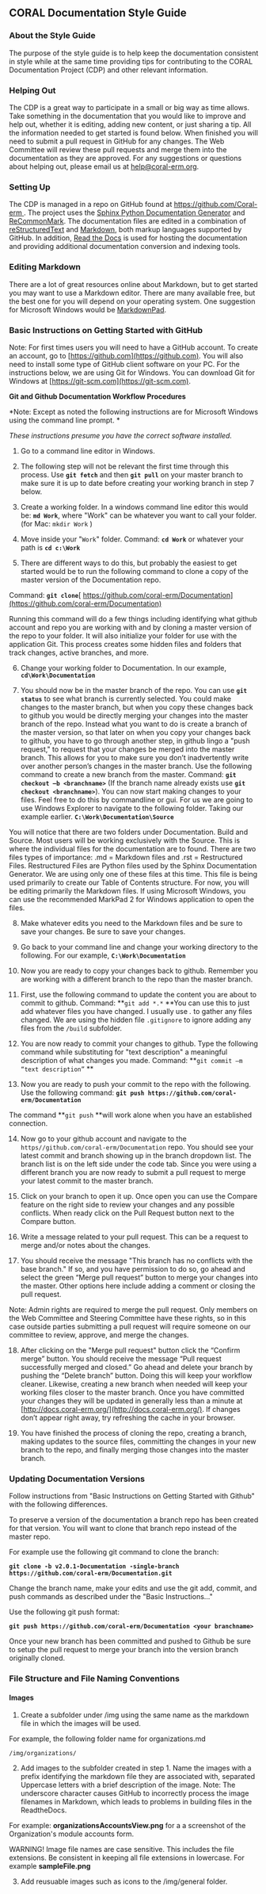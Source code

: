 CORAL Documentation Style Guide
-------------------------------

### About the Style Guide ###

The purpose of the style guide is to help keep the documentation consistent in style while at the same time providing tips for contributing to the CORAL Documentation Project (CDP) and other relevant information.

### Helping Out

The CDP is a great way to participate in a small or big way as time allows.  Take something in the documentation that you would like to improve and help out, whether it is editing, adding new content, or just sharing a tip.  All the information needed to get started is found below.  When finished you will need to submit a pull request in GitHub for any changes.  The Web Committee will review these pull requests and merge them into the documentation as they are approved.  For any suggestions or questions about helping out, please email us at [help@coral-erm.org](mailto:help@coral-erm.org).  

### Setting Up ###

The CDP is managed in a repo on GitHub found at [https://github.com/Coral-erm 
](https://github.com/Coral-erm  "https://github.com/Coral-erm ").  The project uses the [Sphinx Python Documentation Generator](http://www.sphinx-doc.org/en/stable/) and [ReCommonMark](http://recommonmark.readthedocs.io/en/latest/).  The documentation files are edited in a combination of [reStructuredText](https://en.wikipedia.org/wiki/ReStructuredText) and [Markdown](https://en.wikipedia.org/wiki/Markdown), both markup languages supported by GitHub.  In addition, [Read the Docs](https://readthedocs.org/) is used for hosting the documentation and providing additional documentation conversion and indexing tools.  

### Editing Markdown

There are a lot of great resources online about Markdown, but to get started you may want to use a Markdown editor.  There are many available free, but the best one for you will depend on your operating system.  One suggestion for Microsoft Windows would be [MarkdownPad](http://markdownpad.com/).      

### Basic Instructions on Getting Started with GitHub

Note: For first times users you will need to have a GitHub account.  To create an account, go to [https://github.com](https://github.com).  You will also need to install some type of GitHub client software on your PC.  For the instructions below, we are using Git for Windows.  You can download Git for Windows at [https://git-scm.com](https://git-scm.com).  

**Git and Github Documentation Workflow Procedures**

*Note: Except as noted the following instructions are for Microsoft Windows using the command line prompt. *

*These instructions presume you have the correct software installed.*

1. Go to a command line editor in Windows.

2. The following step will not be relevant the first time through this process.  Use **`git fetch`** and then **`git pull`** on your master branch to make sure it is up to date before creating your working branch in step 7 below. 

3. Create a working folder.  In a windows command line editor this would be:  **`md Work`**, where "Work" can be whatever you want to call your folder. (for Mac: `mkdir Work` )

4. Move inside your "`Work`" folder.  Command: **`cd Work`** or whatever your path is **`cd c:\Work`**

5. There are different ways to do this, but probably the easiest to get started would be to run the following command to clone a copy of the master version of the Documentation repo.

Command: **`git clone`**[ https://github.com/coral-erm/Documentation](https://github.com/coral-erm/Documentation)

Running this command will do a few things including identifying what github account and repo you are working with and by cloning a master version of the repo to your folder.  It will also initialize your folder for use with the application Git.  This process creates some hidden files and folders that track changes, active branches, and more.

6. Change your working folder to Documentation.  In our example, **`cd\Work\Documentation`**

7. You should now be in the master branch of the repo.  You can use **`git status`** to see what branch is currently selected.  You could make changes to the master branch, but when you copy these changes back to github you would be directly merging your changes into the master branch of the repo.  Instead what you want to do is create a branch of the master version, so that later on when you copy your changes back to github, you have to go through another step, in github lingo a "push request," to request that your changes be merged into the master branch.  This allows for you to make sure you don’t inadvertently write over another person’s changes in the master branch.  Use the following command to create a new branch from the master.  Command: **`git checkout –b <branchname>`**   (If the branch name already exists use **`git checkout <branchname>`**).  You can now start making changes to your files.  Feel  free to do this by commandline or gui.  For us we are going to use Windows Explorer to navigate to the following folder.  Taking our example earlier.  **`C:\Work\Documentation\Source`**

You will notice that there are two folders under Documentation.  Build and Source.  Most users will be working exclusively with the Source.  This is where the individual files for the documentation are to found.  There are two files types of importance:  .md = Markdown files and .rst = Restructured Files.  Restructured Files are Python files used by the Sphinx Documentation Generator.  We are using only one of these files at this time.  This file is being used primarily to create our Table of Contents structure.  For now, you will be editing primarily the Markdown files.  If using Microsoft Windows, you can use the recommended MarkPad 2 for Windows application to open the files.

8. Make whatever edits you need to the Markdown files and be sure to save your changes.  Be sure to save your changes.  

9. Go back to your command line and change your working directory to the following.  For our example,  **`C:\Work\Documentation`**

10. Now you are ready to copy your changes back to github.  Remember you are working with a different branch to the repo than the master branch.

11. First, use the following command to update the content you are about to commit to github.  Command: **`git add *.*`   **You can use this to just add whatever files you have changed.  I usually use *.* to gather any files changed.  We are using the hidden file `.gitignore` to ignore adding any files from the `/build` subfolder.

12. You are now ready to commit your changes to github.  Type the following command while substituting for "text description" a meaningful description of what changes you made.  Command: **`git commit –m “text description”` **

13. Now you are ready to push your commit to the repo with the following.  Use the following command: **`git push https://github.com/coral-erm/Documentation`**

The command **`git push` **will work alone when you have an established connection.

14. Now go to your github account and navigate to the `https//github.com/coral-erm/Documentation` repo.  You should see your latest commit and branch showing up in the branch dropdown list.  The branch list is on the left side under the code tab.  Since you were using a different branch you are now ready to submit a pull request to merge your latest commit to the master branch.

15. Click on your branch to open it up.  Once open you can use the Compare feature on the right side to review your changes and any possible conflicts.  When ready click on the Pull Request button next to the Compare button. 

16. Write a message related to your pull request.  This can be a request to merge and/or notes about the changes.

17. You should receive the message "This branch has no conflicts with the base branch."  If so, and you have permission to do so, go ahead and select the green “Merge pull request” button to merge your changes into the master.  Other options here include adding a comment or closing the pull request.  

Note:  Admin rights are required to merge the pull request.  Only members on the Web Committee and Steering Committee have these rights, so in this case outside parties submitting a pull request will require someone on our committee to review, approve, and merge the changes.  

18. After clicking on the "Merge pull request" button click the “Confirm merge” button.  You should receive the message “Pull request successfully merged and closed.”  Go ahead and delete your branch by pushing the “Delete branch” button.  Doing this will keep your workflow cleaner.  Likewise, creating a new branch when needed will keep your working files closer to the master branch.   Once you have committed your changes they will be updated in generally less than a minute at [http://docs.coral-erm.org/](http://docs.coral-erm.org/).  If changes don’t appear right away, try refreshing the cache in your browser.

19. You have finished the process of cloning the repo, creating a branch, making updates to the source files, committing the changes in your new branch to the repo, and finally merging those changes into the master branch.

### Updating Documentation Versions 

Follow instructions from "Basic Instructions on Getting Started with Github" with the following differences.

To preserve a version of the documentation a branch repo has been created for that version.  You will want to clone that branch repo instead of the master repo.

For example use the following git command to clone the branch:

**`git clone -b v2.0.1-Documentation -single-branch https://github.com/coral-erm/Documentation.git`**

Change the branch name, make your edits and use the git add, commit, and push commands as described under the "Basic Instructions..." 

Use the following git push format:

**`git push https://github.com/coral-erm/Documentation <your branchname>`**

Once your new branch has been committed and pushed to Github be sure to setup the pull request to merge your branch into the version branch originally cloned.  


### File Structure and File Naming Conventions ###

#### Images ####

1) Create a subfolder under /img using the same name as the markdown file in which the images will be used.  

For example, the following folder name for organizations.md

	/img/organizations/


2) Add images to the subfolder created in step 1.  Name the images with a prefix identifying the markdown file they are associated with, separated Uppercase letters with a brief description of the image. Note: The underscore character causes GitHub to incorrectly process the image filenames in Markdown, which leads to problems in building files in the ReadtheDocs.

For example: **organizationsAccountsView.png** for a a screenshot of the Organization's module accounts form.

WARNING! Image file names are case sensitive.  This includes the file extensions.  Be consistent in keeping all file extensions in lowercase.  For example **sampleFile.png**

3) Add reusuable images such as icons to the /img/general folder.



